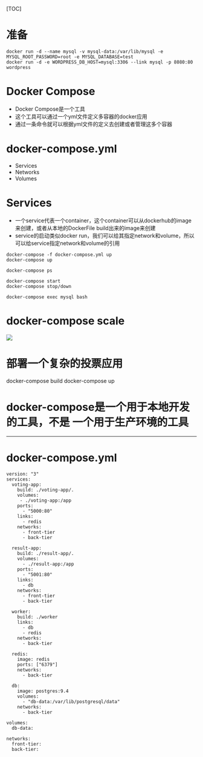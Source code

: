 [TOC]

# 准备
```docker
docker run -d --name mysql -v mysql-data:/var/lib/mysql -e MYSQL_ROOT_PASSWORD=root -e MYSQL_DATABASE=test
docker run -d -e WORDPRESS_DB_HOST=mysql:3306 --link mysql -p 8080:80 wordpress
```
# Docker Compose
+ Docker Compose是一个工具
+ 这个工具可以通过一个yml文件定义多容器的docker应用
+ 通过一条命令就可以根据yml文件的定义去创建或者管理这多个容器

# docker-compose.yml
+ Services
+ Networks
+ Volumes
# Services
+ 一个service代表一个container，这个container可以从dockerhub的image来创建，或者从本地的DockerFile build出来的image来创建
+ service的启动类似docker run，我们可以给其指定network和volume，所以可以给service指定network和volume的引用




```
docker-compose -f docker-compose.yml up
docker-compose up

docker-compose ps

docker-compose start
docker-compose stop/down

docker-compose exec mysql bash
```

# docker-compose scale
![](https://raw.githubusercontent.com/1990frog/imagebed/default/1602321549_20200112151017585_60943431.png)

# 部署一个复杂的投票应用
docker-compose build
docker-compose up

# docker-compose是一个用于本地开发的工具，不是 一个用于生产环境的工具

---

# docker-compose.yml
```docker
version: "3"
services:
  voting-app:
    build: ./voting-app/.
    volumes:
     - ./voting-app:/app
    ports:
      - "5000:80"
    links:
      - redis
    networks:
      - front-tier
      - back-tier

  result-app:
    build: ./result-app/.
    volumes:
      - ./result-app:/app
    ports:
      - "5001:80"
    links:
      - db
    networks:
      - front-tier
      - back-tier

  worker:
    build: ./worker
    links:
      - db
      - redis
    networks:
      - back-tier

  redis:
    image: redis
    ports: ["6379"]
    networks:
      - back-tier

  db:
    image: postgres:9.4
    volumes:
      - "db-data:/var/lib/postgresql/data"
    networks:
      - back-tier

volumes:
  db-data:

networks:
  front-tier:
  back-tier:
```